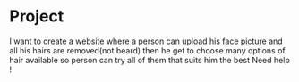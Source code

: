 # Project
I want to create a website where a person can upload his face picture and all his hairs are removed(not beard) then he get to choose many options of hair available so person can try all of them that suits him the best
Need help !
